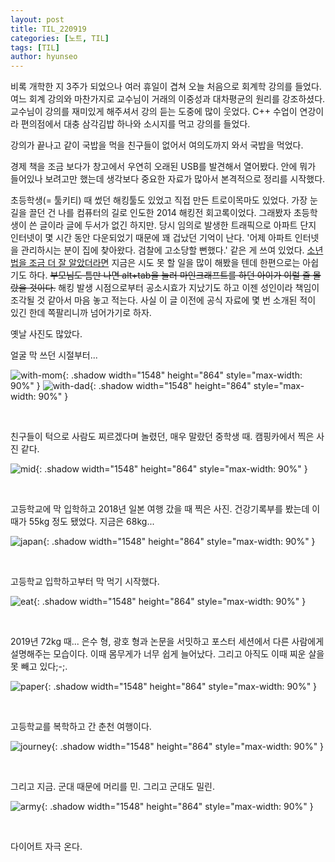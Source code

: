 ```yaml
---
layout: post
title: TIL_220919
categories: [노트, TIL]
tags: [TIL]
author: hyunseo
---
```


비록 개학한 지 3주가 되었으나 여러 휴일이 겹쳐 오늘 처음으로 회계학 강의를 들었다. 여느 회계 강의와 마찬가지로 교수님이 거래의 이중성과 대차평균의 원리를 강조하셨다. 교수님이 강의를 재미있게 해주셔서 강의 듣는 도중에 많이 웃었다. C++ 수업이 연강이라 편의점에서 대충 삼각김밥 하나와 소시지를 먹고 강의를 들었다.

강의가 끝나고 같이 국밥을 먹을 친구들이 없어서 여의도까지 와서 국밥을 먹었다.

경제 책을 조금 보다가 창고에서 우연히 오래된 USB를 발견해서 열어봤다. 안에 뭐가 들어있나 보려고만 했는데 생각보다 중요한 자료가 많아서 본격적으로 정리를 시작했다.

초등학생(= 툴키티) 때 썼던 해킹툴도 있었고 직접 만든 트로이목마도 있었다. 가장 눈길을 끌던 건 나를 컴퓨터의 길로 인도한 2014 해킹전 회고록이었다. 그래봤자 초등학생이 쓴 글이라 글에 두서가 없긴 하지만. 당시 임의로 발생한 트래픽으로 아파트 단지 인터넷이 몇 시간 동안 다운되었기 때문에 꽤 겁났던 기억이 난다. '어제 아파트 인터넷을 관리하시는 분이 집에 찾아왔다. 검찰에 고소당할 뻔했다.' 같은 게 쓰여 있었다. [소년법을 조금 더 잘 알았더라면](https://ko.wikipedia.org/wiki/%EC%B4%89%EB%B2%95%EC%86%8C%EB%85%84) 지금은 시도 못 할 일을 많이 해봤을 텐데 한편으로는 아쉽기도 하다. ~~부모님도 틈만 나면 alt+tab을 눌러 마인크래프트를 하던 아이가 이럴 줄 몰랐을 것이다.~~ 해킹 발생 시점으로부터 공소시효가 지났기도 하고 이젠 성인이라 책임이 조각될 것 같아서 마음 놓고 적는다. 사실 이 글 이전에 공식 자료에 몇 번 소개된 적이 있긴 한데 쪽팔리니까 넘어가기로 하자.

옛날 사진도 많았다.

얼굴 막 쓰던 시절부터...

![with-mom](https://user-images.githubusercontent.com/39645522/191012130-bd66b4aa-6807-48e3-8627-e5905ef94acf.jpg){: .shadow width="1548" height="864" style="max-width: 90%" }
![with-dad](https://user-images.githubusercontent.com/39645522/191012136-49b10431-791e-41ac-a90e-65ecb37b5660.jpg){: .shadow width="1548" height="864" style="max-width: 90%" }

<br>

친구들이 턱으로 사람도 찌르겠다며 놀렸던, 매우 말랐던 중학생 때. 캠핑카에서 찍은 사진 같다.

![mid](https://user-images.githubusercontent.com/39645522/191012282-f5ad7146-82e9-4f2b-b6db-447d8f4d5acf.jpg){: .shadow width="1548" height="864" style="max-width: 90%" }

<br>

고등학교에 막 입학하고 2018년 일본 여행 갔을 때 찍은 사진. 건강기록부를 봤는데 이때가 55kg 정도 됐었다. 지금은 68kg...

![japan](https://user-images.githubusercontent.com/39645522/191012196-256d2820-1109-4eba-aade-b5192ba299d8.jpg){: .shadow width="1548" height="864" style="max-width: 90%" }

<br>

고등학교 입학하고부터 막 먹기 시작했다.

![eat](https://user-images.githubusercontent.com/39645522/191012202-b093631b-2623-41e8-bada-f0e155d1eb36.jpg){: .shadow width="1548" height="864" style="max-width: 90%" }

<br>

2019년 72kg 때... 은수 형, 광호 형과 논문을 서밋하고 포스터 세션에서 다른 사람에게 설명해주는 모습이다. 이때 몸무게가 너무 쉽게 늘어났다. 그리고 아직도 이때 찌운 살을 못 빼고 있다;-;.

![paper](https://user-images.githubusercontent.com/39645522/191012248-e4c4215a-87f9-4c4e-9db7-808b43e8da3b.jpg){: .shadow width="1548" height="864" style="max-width: 90%" }

<br>

고등학교를 복학하고 간 춘천 여행이다.

![journey](https://user-images.githubusercontent.com/39645522/191012232-48689ee6-6fb1-4bcf-bf3b-57bf012dcdc6.jpg){: .shadow width="1548" height="864" style="max-width: 90%" }

<br>

그리고 지금. 군대 때문에 머리를 민. 그리고 군대도 밀린.

![army](https://user-images.githubusercontent.com/39645522/191012274-14c9a9e8-7dda-45c9-bcac-d6992ee235dc.jpg){: .shadow width="1548" height="864" style="max-width: 90%" }

<br>

다이어트 자극 온다.
